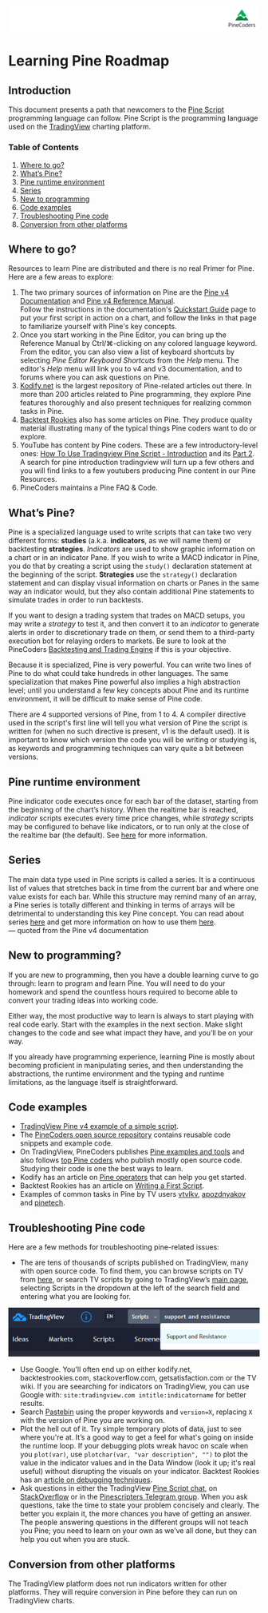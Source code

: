 ![logo](../../images/pinelong.png "Pine")

# Learning Pine Roadmap

## Introduction

This document presents a path that newcomers to the [Pine Script](https://www.tradingview.com/pine-script-docs/en/v4/Introduction.html) programming language can follow. Pine Script is the programming language used on the [TradingView](http://www.tradingview.com) charting platform.

### Table of Contents

1. [Where to go?](#where-to-go)
1. [What’s Pine?](#whats-Pine)
1. [Pine runtime environment](#pine-runtime-environment)
1. [Series](#series)
1. [New to programming](#new-to-programming)
1. [Code examples](#code-examples)
1. [Troubleshooting Pine code](#troubleshooting-pine-code)
1. [Conversion from other platforms](#conversion-from-other-platforms)

## Where to go?


Resources to learn Pine are distributed and there is no real Primer for Pine. Here are a few areas to explore:

1. The two primary sources of information on Pine are the [Pine v4 Documentation](https://www.tradingview.com/pine-script-docs/en/v4/index.html) and [Pine v4 Reference Manual](https://www.tradingview.com/pine-script-reference/v4/).<br/>
Follow the instructions in the documentation's [Quickstart Guide](https://www.tradingview.com/pine-script-docs/en/v4/Quickstart_guide.html) page to put your first script in action on a chart, and follow the links in that page to familiarize yourself with Pine's key concepts.
1. Once you start working in the Pine Editor, you can bring up the Reference Manual by Ctrl/&#8984;-clicking on any colored language keyword. From the editor, you can also view a list of keyboard shortcuts by selecting *Pine Editor Keyboard Shortcuts* from the *Help* menu. The editor's *Help* menu will link you to v4 and v3 documentation, and to forums where you can ask questions on Pine.
1. [Kodify.net](https://kodify.net/tradingview-programming-articles/) is the largest repository of Pine-related articles out there. In more than 200 articles related to Pine programming, they explore Pine features thoroughly and also present techniques for realizing common tasks in Pine.
1. [Backtest Rookies](https://backtest-rookies.com/category/tradingview/) also has some articles on Pine. They produce quality material illustrating many of the typical things Pine coders want to do or explore.
1. YouTube has content by Pine coders. These are a few introductory-level ones:
[How To Use Tradingview Pine Script - Introduction](https://www.youtube.com/watch?v=Kwlxngw1YBY) and its [Part 2](https://www.youtube.com/watch?v=3wW10q9QDA8). A search for pine introduction tradingview will turn up a few others and you will find links to a few youtubers producing Pine content in our Pine Resources.
1. PineCoders maintains a Pine FAQ & Code.

## What’s Pine?

Pine is a specialized language used to write scripts that can take two very different forms: **studies** (a.k.a. **indicators**, as we will name them) or backtesting **strategies**. *Indicators* are used to show graphic information on a chart or in an indicator Pane. If you wish to write a MACD indicator in Pine, you do that by creating a script using the `study()` declaration statement at the beginning of the script. **Strategies** use the `strategy()` declaration statement and can display visual information on charts or Panes in the same way an indicator would, but they also contain additional Pine statements to simulate trades in order to run backtests.

If you want to design a trading system that trades on MACD setups, you may write a *strategy* to test it, and then convert it to an *indicator* to generate alerts in order to discretionary trade on them, or send them to a third-party execution bot for relaying orders to markets. Be sure to look at the PineCoders [Backtesting and Trading Engine](https://www.tradingview.com/script/dYqL95JB-Backtesting-Trading-Engine-Pinescripters/) if this is your objective.

Because it is specialized, Pine is very powerful. You can write two lines of Pine to do what could take hundreds in other languages. The same specialization that makes Pine powerful also implies a high abstraction level; until you understand a few key concepts about Pine and its runtime environment, it will be difficult to make sense of Pine code.

There are 4 supported versions of Pine, from 1 to 4. A compiler directive used in the script's first line will tell you what version of Pine the script is written for (when no such directive is present, v1 is the default used). It is important to know which version the code you will be writing or studying is, as keywords and programming techniques can vary quite a bit between versions.

## Pine runtime environment

Pine indicator code executes once for each bar of the dataset, starting from the beginning of the chart’s history. When the realtime bar is reached, *indicator* scripts executes every time price changes, while *strategy* scripts may be configured to behave like indicators, or to run only at the close of the realtime bar (the default). See [here](https://www.tradingview.com/pine-script-docs/en/v4/language/Execution_model.html) for more information.

## Series

The main data type used in Pine scripts is called a series. It is a continuous list of values that stretches back in time from the current bar and where one value exists for each bar. While this structure may remind many of an array, a Pine series is totally different and thinking in terms of arrays will be detrimental to understanding this key Pine concept. You can read about series [here](https://www.tradingview.com/pine-script-docs/en/v4/language/Type_system.html#series) and get more information on how to use them [here](https://www.tradingview.com/pine-script-docs/en/v4/language/Operators.html#history-referencing-operator).<br/>
     — quoted from the Pine v4 documentation

## New to programming?
If you are new to programming, then you have a double learning curve to go through: learn to program and learn Pine. You will need to do your homework and spend the countless hours required to become able to convert your trading ideas into working code.

Either way, the most productive way to learn is always to start playing with real code early. Start with the examples in the next section. Make slight changes to the code and see what impact they have, and you’ll be on your way.

If you already have programming experience, learning Pine is mostly about becoming proficient in manipulating series, and then understanding the abstractions, the runtime environment and the typing and runtime limitations, as the language itself is straightforward.

## Code examples

- [TradingView Pine v4 example of a simple script](https://www.tradingview.com/pine-script-docs/en/v4/Quickstart_guide.html).
- The [PineCoders open source repository](https://github.com/pinecoders/pine-utils) contains reusable code snippets and example code.
- On TradingView, PineCoders publishes [Pine examples and tools](https://www.tradingview.com/u/PineCoders/#published-scripts) and also follows [top Pine coders](https://www.tradingview.com/u/PineCoders/#following-people) who publish mostly open source code. Studying their code is one the best ways to learn.
- Kodify has an article on [Pine operators](https://kodify.net/tradingview/operators/operators-operands/) that can help you get started.
- Backtest Rookies has an article on [Writing a First Script](https://backtest-rookies.com/2017/06/07/trading-view-first-script/).
- Examples of common tasks in Pine by TV users [vtvlkv](https://www.tradingview.com/u/vitvlkv/#published-scripts), [apozdnyakov](https://www.tradingview.com/u/apozdnyakov/#published-scripts) and [pinetech]().

## Troubleshooting Pine code

Here are a few methods for troubleshooting pine-related issues:

- The are tens of thousands of scripts published on TradingView, many with open source code. To find them, you can browse scripts on TV from [here](https://www.tradingview.com/scripts/), or search TV scripts by going to TradingView’s [main page](https://www.tradingview.com/), selecting Scripts in the dropdown at the left of the search field and entering what you are looking for.

![search](search_for_scripts.png "Search for scripts")

- Use Google. You'll often end up on either kodify.net, backtestrookies.com, stackoverflow.com, getsatisfaction.com or the TV wiki. If you are seearching for indicators on TradingView, you can use Google with: `site:tradingview.com intitle:indicatorname` for better results.
- Search [Pastebin](https://pastebin.com/) using the proper keywords and `version=X`, replacing `X` with the version of Pine you are working on.
- Plot the hell out of it. Try simple temporary plots of data, just to see where you're at. It’s a good way to get a feel for what's going on inside the runtime loop. If your debugging plots wreak havoc on scale when you `plot(var)`, use `plotchar(var, "var description", "")` to plot the value in the indicator values and in the Data Window (look it up; it's real useful) without disrupting the visuals on your indicator. Backtest Rookies has an [article on debugging techniques](https://backtest-rookies.com/2018/02/09/tradingview-pinescript-debugging-plotting-tips-tricks/).
- Ask questions in either the TradingView [Pine Script chat](https://www.tradingview.com/chat/#BfmVowG1TZkKO235), on [StackOverflow](https://stackoverflow.com/questions/tagged/pine-script) or in the [Pinescripters Telegram group](https://t.me/pinescripters). When you ask questions, take the time to state your problem concisely and clearly. The better you explain it, the more chances you have of getting an answer. The people answering questions in the different groups will not teach you Pine; you need to learn on your own as we’ve all done, but they can help you out when you are stuck.

## Conversion from other platforms

The TradingView platform does not run indicators written for other platforms. They will require conversion in Pine before they can run on TradingView charts.
